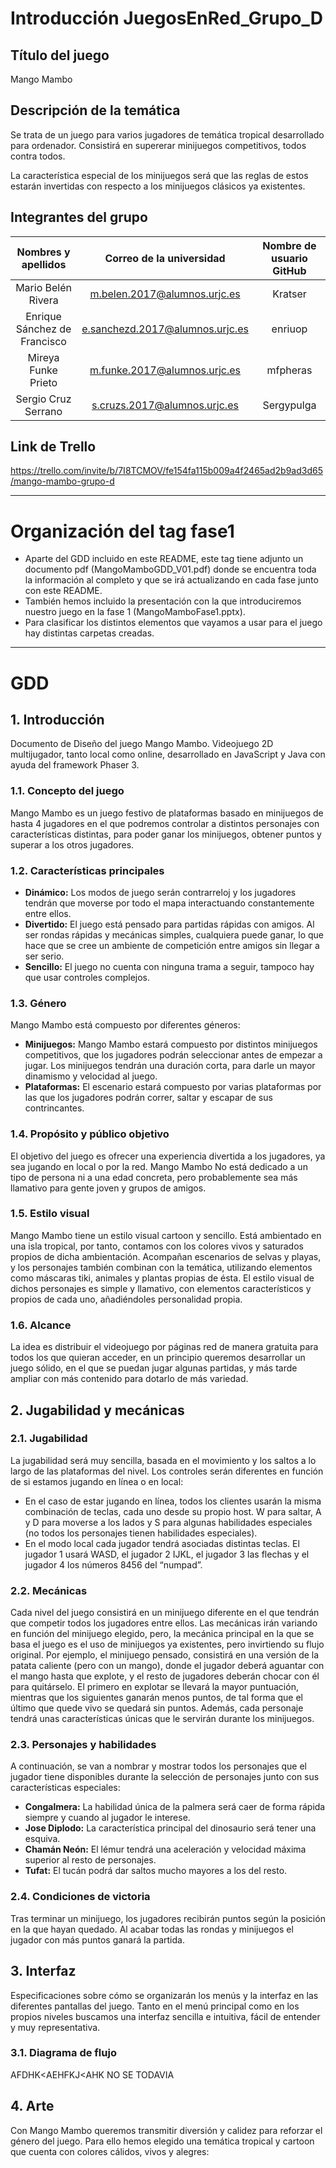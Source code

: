 # **Introducción JuegosEnRed_Grupo_D**

## **Título del juego**
Mango Mambo
  
## **Descripción de la temática**

Se trata de un juego para varios jugadores de temática tropical desarrollado para ordenador. Consistirá en supererar minijuegos competitivos, todos contra todos. 

La característica especial de los minijuegos será que las reglas de estos 
estarán invertidas con respecto a los minijuegos clásicos ya existentes.

## **Integrantes del grupo**

| Nombres y apellidos | Correo de la universidad | Nombre de usuario GitHub |
| :---------: | :---------: | :---------: |
| Mario Belén Rivera | m.belen.2017@alumnos.urjc.es | Kratser|
| Enrique Sánchez de Francisco | e.sanchezd.2017@alumnos.urjc.es | enriuop|
| Mireya Funke Prieto | m.funke.2017@alumnos.urjc.es | mfpheras|
| Sergio Cruz Serrano | s.cruzs.2017@alumnos.urjc.es | Sergypulga|

## **Link de Trello**
https://trello.com/invite/b/7I8TCMOV/fe154fa115b009a4f2465ad2b9ad3d65/mango-mambo-grupo-d

* * *

# **Organización del tag fase1**

* Aparte del GDD incluido en este README, este tag tiene adjunto un documento pdf (MangoMamboGDD_V01.pdf) donde se encuentra toda la información al completo y que se irá actualizando en cada fase junto con este README.  
* También hemos incluido la presentación con la que introduciremos nuestro juego en la fase 1 (MangoMamboFase1.pptx).
* Para clasificar los distintos elementos que vayamos a usar para el juego hay distintas carpetas creadas.

* * *

# **GDD**

## **1. Introducción**

Documento de Diseño del juego Mango Mambo. Videojuego 2D multijugador, tanto local
como online, desarrollado en JavaScript y Java con ayuda del framework Phaser 3.

### **1.1. Concepto del juego**

Mango Mambo es un juego festivo de plataformas basado en minijuegos de hasta 4
jugadores en el que podremos controlar a distintos personajes con características
distintas, para poder ganar los minijuegos, obtener puntos y superar a los otros
jugadores.

### **1.2. Características principales**

  * **Dinámico:** Los modos de juego serán contrarreloj y los jugadores tendrán que
moverse por todo el mapa interactuando constantemente entre ellos.
  * **Divertido:** El juego está pensado para partidas rápidas con amigos. Al ser
rondas rápidas y mecánicas simples, cualquiera puede ganar, lo que hace que
se cree un ambiente de competición entre amigos sin llegar a ser serio.
  * **Sencillo:** El juego no cuenta con ninguna trama a seguir, tampoco hay que usar
controles complejos.

### **1.3. Género**

Mango Mambo está compuesto por diferentes géneros:
  * **Minijuegos:** Mango Mambo estará compuesto por distintos minijuegos
competitivos, que los jugadores podrán seleccionar antes de empezar a jugar.
Los minijuegos tendrán una duración corta, para darle un mayor dinamismo y
velocidad al juego.
  * **Plataformas:** El escenario estará compuesto por varias plataformas por las que
los jugadores podrán correr, saltar y escapar de sus contrincantes.

### **1.4. Propósito y público objetivo**

El objetivo del juego es ofrecer una experiencia divertida a los jugadores, ya sea jugando
en local o por la red. Mango Mambo No está dedicado a un tipo de persona ni a una
edad concreta, pero probablemente sea más llamativo para gente joven y grupos de
amigos.

### **1.5. Estilo visual**

Mango Mambo tiene un estilo visual cartoon y sencillo. Está ambientado en una isla tropical, por tanto, contamos con los colores vivos y saturados propios de dicha ambientación. Acompañan escenarios de selvas y playas, y los personajes también combinan con la temática, utilizando elementos como máscaras tiki, animales y plantas propias de ésta. El estilo visual de dichos personajes es simple y llamativo, con elementos característicos y propios de cada uno, añadiéndoles personalidad propia.

### **1.6. Alcance**

La idea es distribuir el videojuego por páginas red de manera gratuita para todos los que
quieran acceder, en un principio queremos desarrollar un juego sólido, en el que se
puedan jugar algunas partidas, y más tarde ampliar con más contenido para dotarlo de
más variedad.

## **2. Jugabilidad y mecánicas**

### **2.1. Jugabilidad**

La jugabilidad será muy sencilla, basada en el movimiento y los saltos a lo largo de las
plataformas del nivel. Los controles serán diferentes en función de si estamos jugando
en línea o en local:
  * En el caso de estar jugando en línea, todos los clientes usarán la misma
combinación de teclas, cada uno desde su propio host. W para saltar, A y D para
moverse a los lados y S para algunas habilidades especiales (no todos los
personajes tienen habilidades especiales).
  * En el modo local cada jugador tendrá asociadas distintas teclas. El jugador 1
usará WASD, el jugador 2 IJKL, el jugador 3 las flechas y el jugador 4 los
números 8456 del “numpad”.

### **2.2. Mecánicas**

Cada nivel del juego consistirá en un minijuego diferente en el que tendrán que competir
todos los jugadores entre ellos. Las mecánicas irán variando en función del minijuego
elegido, pero, la mecánica principal en la que se basa el juego es el uso de minijuegos
ya existentes, pero invirtiendo su flujo original.
Por ejemplo, el minijuego pensado, consistirá en una versión de la patata caliente (pero
con un mango), donde el jugador deberá aguantar con el mango hasta que explote, y el
resto de jugadores deberán chocar con él para quitárselo. El primero en explotar se
llevará la mayor puntuación, mientras que los siguientes ganarán menos puntos, de tal
forma que el último que quede vivo se quedará sin puntos.
Además, cada personaje tendrá unas características únicas que le servirán durante los
minijuegos.

### **2.3. Personajes y habilidades**

A continuación, se van a nombrar y mostrar todos los personajes que el jugador tiene
disponibles durante la selección de personajes junto con sus características especiales:
  * **Congalmera:** La habilidad única de la palmera será caer de forma rápida
siempre y cuando al jugador le interese.
  * **Jose Diplodo:** La característica principal del dinosaurio será tener una esquiva.
  * **Chamán Neón:** El lémur tendrá una aceleración y velocidad máxima superior al
resto de personajes.
  * **Tufat:** El tucán podrá dar saltos mucho mayores a los del resto.
  
### **2.4. Condiciones de victoria**
 
Tras terminar un minijuego, los jugadores recibirán puntos según la posición en la que
hayan quedado. Al acabar todas las rondas y minijuegos el jugador con más puntos
ganará la partida.

## **3. Interfaz**

Especificaciones sobre cómo se organizarán los menús y la interfaz en las diferentes
pantallas del juego. Tanto en el menú principal como en los propios niveles buscamos
una interfaz sencilla e intuitiva, fácil de entender y muy representativa.

### **3.1. Diagrama de flujo**

AFDHK<AEHFKJ<AHK NO SE TODAVIA

## **4. Arte**

Con Mango Mambo queremos transmitir diversión y calidez para reforzar el género del
juego. Para ello hemos elegido una temática tropical y cartoon que cuenta con colores
cálidos, vivos y alegres:
